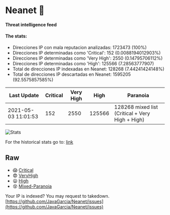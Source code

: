 # Neanet :hocho:
#### Threat intelligence feed
#### The stats:

- Direcciones IP con mala reputacion analizadas: 1723473 (100%)
- Direcciones IP determinadas como 'Critical':  152 (0.0088194012903%)
- Direcciones IP determinadas como 'Very High':  2550 (0.14795706112%)
- Direcciones IP determinadas como 'High':  125566 (7.28563777907)
- Total de direcciones IP indexadas en Neanet:  128268 (7.44241424148%)
- Total de direcciones IP descartadas en Neanet:  1595205 (92.5575857585%)

| Last Update | Critical | Very High | High | Paranoia |
| --- | --- | --- | --- | --- |
| 2021-05-03 11:01:53 | 152 | 2550 | 125566 | 128268 mixed list (Critical + Very High + High)|

![Stats](https://docs.google.com/spreadsheets/d/e/2PACX-1vSnaNMIXVabIpDJjufMlzH7poXnshF3mgd8Is1g9ytUEzVsP5my4Trn8f-xkoLLQ38xpL3HtmUexLo6/pubchart?oid=501124687&format=image)

For the historical stats go to: [link](/stats.csv)
## Raw
- :scream: [Critical](https://raw.githubusercontent.com/JavaGarcia/Neanet/master/blacklists/neanet_critical.txt)
- :fearful: [VeryHigh](https://raw.githubusercontent.com/JavaGarcia/Neanet/master/blacklists/neanet_veryHigh.txtt)
- :frowning: [High](https://raw.githubusercontent.com/JavaGarcia/Neanet/master/blacklists/neanet_high.txt)
- :dizzy_face: [Mixed-Paranoia](https://raw.githubusercontent.com/JavaGarcia/Neanet/master/blacklists/neanet_all.txt)


Your IP is indexed? You may request to takedown. [https://github.com/JavaGarcia/Neanet/issues](https://github.com/JavaGarcia/Neanet/issues)

















































































































































































































































































































































































































































































































































































































































































































































































































































































































































































































































































































































































































































































































































































































































































































































































































































































































































































































































































































































































































































































































































































































































































































































































































































































































































































































































































































































































































































































































































































































































































































































































































































































































































































































































































































































































































































































































































































































































































































































































































































































































































































































































































































































































































































































































































































































































































































































































































































































































































































































































































































































































































































































































































































































































































































































































































































































































































































































































































































































































































































































































































































































































































